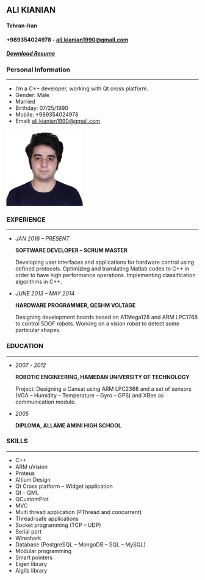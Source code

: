 <style type="text/css">
body{
 direction:ltr;
}
img{
    width: 200px;
    height: 200px;
}
</style>
## ALI KIANIAN
#### Tehran-Iran 
#### +989354024978 - ali.kianian1990@gmail.com
##### [Download Resume](alikianian.pdf)



### Personal Information

---
- I’m a C++ developer, working with Qt cross platform.
- Gender: Male
- Married
- Birthday:  07/25/1990
- Mobile: +989354024978
- Email: ali.kianian1990@gmail.com

![ali kianian](kianian.jpg)

### EXPERIENCE

---
- *JAN 2016 – PRESENT*

    **SOFTWARE DEVELOPER – SCRUM MASTER**
    
    Developing user interfaces and applications for hardware control using defined protocols.
    Optimizing and translating Matlab codes to C++ in order to have high performance operations.
    Implementing classification algorithms in C++.


- *JUNE 2013 –  MAY 2014*

    **HARDWARE PROGRAMMER, QESHM VOLTAGE**
    
    Designing development boards based on ATMega128 and ARM LPC1768 to control 5DOF robots.
    Working on a vision robot to detect some particular shapes.


### EDUCATION

---
- *2007 - 2012*

    **ROBOTIC ENGINEERING, HAMEDAN UNIVERSITY OF TECHNOLOGY**
    
    Project: Designing a Cansat using ARM LPC2368 and a set of sensors (VGA – Humidity – Temperature – Gyro – GPS) and XBee as communication module.

- *2005* 

    **DIPLOMA, ALLAME AMINI HIGH SCHOOL**


### SKILLS

---
- C++
- ARM uVision
- Proteus
- Altium Design
- Qt Cross platform – Widget application
- Qt – QML
- QCustomPlot
- MVC
- Multi thread application (PThread and concurrent)
- Thread-safe applications 
- Socket programming (TCP – UDP)
- Serial port
- Wireshark
- Database (PostgreSQL – MongoDB – SQL – MySQL)
- Modular programming
- Smart pointers
- Eigen library
- Alglib library





